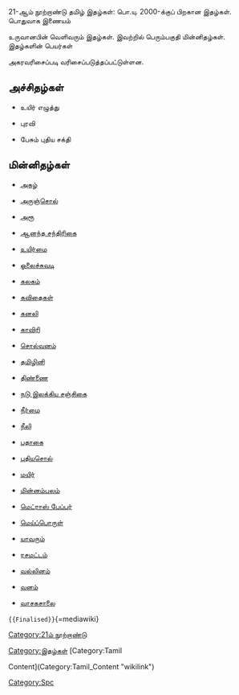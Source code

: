 21-ஆம் நூற்றாண்டு தமிழ் இதழ்கள்: பொ.யு. 2000-க்குப் பிறகான இதழ்கள். பொதுவாக இணையம்
உருவானபின் வெளிவரும் இதழ்கள். இவற்றில் பெரும்பகுதி மின்னிதழ்கள். இதழ்களின் பெயர்கள்
அகரவரிசைப்படி வரிசைப்படுத்தப்பட்டுள்ளன.

## அச்சிதழ்கள்

-   உயிர் எழுத்து
-   புரவி
-   பேசும் புதிய சக்தி

## மின்னிதழ்கள்

-   [அகழ்](அகழ் "wikilink")
-   [அருஞ்சொல்](அருஞ்சொல் "wikilink")
-   [அரூ](அரூ "wikilink")
-   [ஆனந்த சந்திரிகை](ஆனந்த_சந்திரிகை "wikilink")
-   [உயிர்மை](உயிர்மை "wikilink")
-   [ஓலைச்சுவடி](ஓலைச்சுவடி "wikilink")
-   [கலகம்](கலகம் "wikilink")
-   [கவிதைகள்](கவிதைகள் "wikilink")
-   [கனலி](கனலி "wikilink")
-   [காவிரி](காவிரி "wikilink")
-   [சொல்வனம்](சொல்வனம் "wikilink")
-   [தமிழினி](தமிழினி "wikilink")
-   [திண்ணை](திண்ணை "wikilink")
-   [நடு இலக்கிய சஞ்சிகை](நடு_இலக்கிய_சஞ்சிகை "wikilink")
-   [நீர்மை](நீர்மை "wikilink")
-   [நீலி](நீலி "wikilink")
-   [பதாகை](பதாகை "wikilink")
-   [புதியசொல்](புதியசொல் "wikilink")
-   [மயிர்](மயிர் "wikilink")
-   [மின்னம்பலம்](மின்னம்பலம் "wikilink")
-   [மெட்ராஸ் பேப்பர்](மெட்ராஸ்_பேப்பர் "wikilink")
-   [மெய்ப்பொருள்](மெய்ப்பொருள் "wikilink")
-   [யாவரும்](யாவரும் "wikilink")
-   [ரசமட்டம்](ரசமட்டம் "wikilink")
-   [வல்லினம்](வல்லினம் "wikilink")
-   [வனம்](வனம் "wikilink")
-   [வாசகசாலை](வாசகசாலை "wikilink")

`{{Finalised}}`{=mediawiki}

[Category:21ம் நூற்றாண்டு](Category:21ம்_நூற்றாண்டு "wikilink")
[Category:இதழ்கள்](Category:இதழ்கள் "wikilink") [Category:Tamil
Content](Category:Tamil_Content "wikilink")
[Category:Spc](Category:Spc "wikilink")
